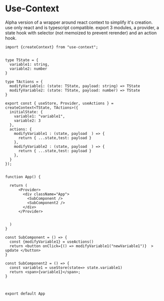 <h1>Use-Context</h1>

Alpha version of a wrapper around react context to simplify it's creation.
use only react and is typescript compatible.
export 3 modules, a provider, a state hook with selector (not memoized to prevent rerender) and an action hook.


``` 
import {createContext} from "use-context";


type TState = {
  variable1: string,
  variable2: number
}

type TActions = {
  modifyVariable1: (state: TState, payload: string) => TState
  modifyVariable2: (state: TState, payload: number) => TState
}

export const { useStore, Provider, useActions } = createContext<TState, TActions>({
  initialState: {
    variable1: "variable1",
    variable2: 3
  },
  actions: {
    modifyVariable1 : (state, payload  ) => {
      return { ...state,test: payload }
    },
    modifyVariable2 : (state, payload  ) => {
      return { ...state,test: payload }
    },
  }
});


function App() {

  return (
      <Provider>
        <div className="App">
          <SubComponent />
          <SubComponent2 />
        </div>
      </Provider>


  )
}

const SubComponent = () => {
  const {modifyVariable1} = useActions()
  return <button onClick={() => modifyVariable1("newVariable1")}  > update </button>
}

const SubComponent2 = () => {
  const variable1 = useStore(state=> state.variable1)
  return <span>{variable1}</span>;
}



export default App

```
